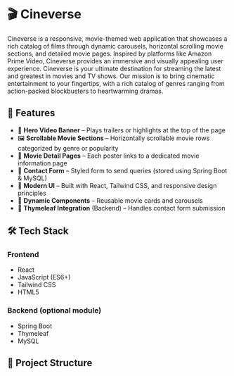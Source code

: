
# 🎬 Cineverse

Cineverse is a responsive, movie-themed web application that showcases a rich catalog of films through dynamic carousels, horizontal scrolling movie sections, and detailed movie pages. Inspired by platforms like Amazon Prime Video, Cineverse provides an immersive and visually appealing user experience.
Cineverse is your ultimate destination for streaming the latest and greatest in movies and TV shows. Our mission is to bring cinematic entertainment to your fingertips, with a rich catalog of genres ranging from action-packed blockbusters to heartwarming dramas.


## 🚀 Features

- 🎥 **Hero Video Banner** – Plays trailers or highlights at the top of the page
- 🖼️ **Scrollable Movie Sections** – Horizontally scrollable movie rows categorized by genre or popularity
- 📄 **Movie Detail Pages** – Each poster links to a dedicated movie information page
- 📩 **Contact Form** – Styled form to send queries (stored using Spring Boot & MySQL)
- 🎨 **Modern UI** – Built with React, Tailwind CSS, and responsive design principles
- 🔄 **Dynamic Components** – Reusable movie cards and carousels
- 💬 **Thymeleaf Integration** (Backend) – Handles contact form submission

## 🛠️ Tech Stack

### Frontend
- React
- JavaScript (ES6+)
- Tailwind CSS
- HTML5

### Backend (optional module)
- Spring Boot
- Thymeleaf
- MySQL

## 📁 Project Structure

